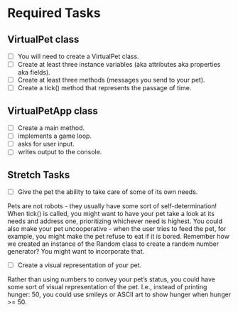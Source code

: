 # Required Tasks

## VirtualPet class

- [ ] You will need to create a VirtualPet class.
- [ ] Create at least three instance variables (aka attributes aka properties aka fields).
- [ ] Create at least three methods (messages you send to your pet).
- [ ] Create a tick() method that represents the passage of time.

## VirtualPetApp class

- [ ] Create a main method.
- [ ] implements a game loop.
- [ ] asks for user input.
- [ ] writes output to the console.

## Stretch Tasks

- [ ] Give the pet the ability to take care of some of its own needs.

Pets are not robots - they usually have some sort of self-determination! When tick() is called, you might want to have
your pet take a look at its needs and address one, prioritizing whichever need is highest. You could also make your pet
uncooperative - when the user tries to feed the pet, for example, you might make the pet refuse to eat if it is bored.
Remember how we created an instance of the Random class to create a random number generator? You might want to
incorporate that.

- [ ] Create a visual representation of your pet.

Rather than using numbers to convey your pet’s status, you could have some sort of visual representation of the pet.
I.e., instead of printing hunger: 50, you could use smileys or ASCII art to show hunger when hunger >= 50.

